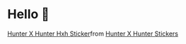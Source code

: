 # Hello 👋

<div class="tenor-gif-embed" data-postid="17883495" data-share-method="host" data-aspect-ratio="1.21673" data-width="100%"><a href="https://tenor.com/view/hunter-x-hunter-hxh-gon-shy-embarrass-gif-17883495">Hunter X Hunter Hxh Sticker</a>from <a href="https://tenor.com/search/hunter+x+hunter-stickers">Hunter X Hunter Stickers</a></div> <script type="text/javascript" async src="https://tenor.com/embed.js"></script>
